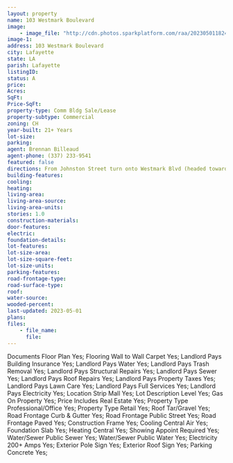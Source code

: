```yaml
---
layout: property
name: 103 Westmark Boulevard
image:
    - image_file: "http://cdn.photos.sparkplatform.com/raa/20230501182440682739000000.jpg"
image-1:
address: 103 Westmark Boulevard
city: Lafayette
state: LA
parish: Lafayette
listingID: 
status: A
price: 
Acres: 
SqFt: 
Price-SqFt: 
property-type: Comm Bldg Sale/Lease
property-subtype: Commercial
zoning: CH
year-built: 21+ Years
lot-size: 
parking: 
agent: Brennan Billeaud
agent-phone: (337) 233-9541
featured: false
directions: From Johnston Street turn onto Westmark Blvd (headed towards Ambassador Caffery) the office suite will be on your Left at 103 Westmark Blvd.
building-features: 
cooling: 
heating: 
living-area: 
living-area-source: 
living-area-units: 
stories: 1.0
construction-materials: 
door-features: 
electric: 
foundation-details: 
lot-features: 
lot-size-area: 
lot-size-square-feet: 
lot-size-units: 
parking-features: 
road-frontage-type: 
road-surface-type: 
roof: 
water-source: 
wooded-percent: 
last-updated: 2023-05-01
plans: 
files:
    - file_name:
      file:
---
```

Documents	Floor Plan	Yes;
Flooring	Wall to Wall Carpet	Yes;
Landlord Pays	Building Insurance	Yes;
Landlord Pays	Water	Yes;
Landlord Pays	Trash Removal	Yes;
Landlord Pays	Structural Repairs	Yes;
Landlord Pays	Sewer	Yes;
Landlord Pays	Roof Repairs	Yes;
Landlord Pays	Property Taxes	Yes;
Landlord Pays	Lawn Care	Yes;
Landlord Pays	Full Services	Yes;
Landlord Pays	Electricity	Yes;
Location	Strip Mall	Yes;
Lot Description	Level	Yes;
Gas	On Property	Yes;
Price Includes	Real Estate	Yes;
Property Type	Professional/Office	Yes;
Property Type	Retail	Yes;
Roof	Tar/Gravel	Yes;
Road Frontage	Curb & Gutter	Yes;
Road Frontage	Public Street	Yes;
Road Frontage	Paved	Yes;
Construction	Frame	Yes;
Cooling	Central Air	Yes;
Foundation	Slab	Yes;
Heating	Central	Yes;
Showing	Appoint Required	Yes;
Water/Sewer	Public Sewer	Yes;
Water/Sewer	Public Water	Yes;
Electricity	200+ Amps	Yes;
Exterior	Pole Sign	Yes;
Exterior	Roof Sign	Yes;
Parking	Concrete	Yes;

